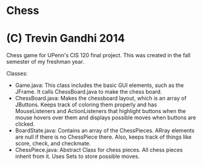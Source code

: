 Chess
=====
(C) Trevin Gandhi 2014
=====

Chess game for UPenn's CIS 120 final project. This was created in the fall semester of my freshman year. 

Classes:
 - Game.java: This class includes the basic GUI elements, such as the JFrame. It calls ChessBoard.java to make the chess board.
 - ChessBoard.java: Makes the chessboard layout, which is an array of JButtons. Keeps track of coloring them properly and has MouseListeners and ActionListeners that highlight buttons when the mouse hovers over them and displays possible moves when buttons are clicked.
 - BoardState.java: Contains an array of the ChessPieces. ARray elements are null if there is no ChessPiece there. Also, keeps track of things like score, check, and checkmate.
 - ChessPiece.java: Abstract Class for chess pieces. All chess pieces inherit from it. Uses Sets to store possible moves.